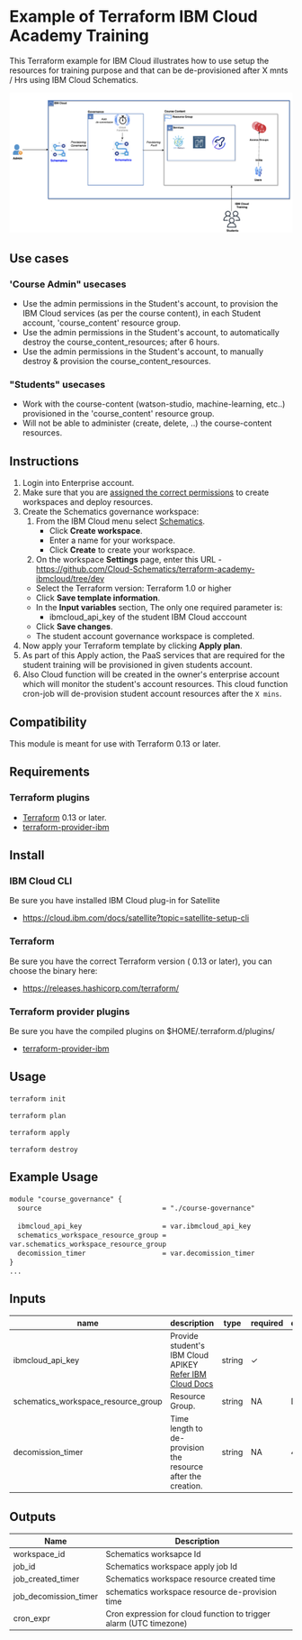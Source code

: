 # Example of Terraform IBM Cloud Academy Training

This Terraform example for IBM Cloud illustrates how to use setup the resources for training purpose and that can be de-provisioned after X mnts / Hrs using IBM Cloud Schematics.

![plot](./images/schematics_governance.png?raw=true])

## Use cases

### 'Course Admin" usecases
* Use the admin permissions in the Student's account, to provision the IBM Cloud services (as per the course content), in each Student account, 'course_content' resource group.
* Use the admin permissions in the Student's account, to automatically destroy the course_content_resources; after 6 hours.
* Use the admin permissions in the Student's account, to manually destroy & provision the course_content_resources.

### "Students" usecases
* Work with the course-content (watson-studio, machine-learning, etc..) provisioned in the 'course_content' resource group.
* Will not be able to administer (create, delete, ..) the course-content resources.

## Instructions

1. Login into Enterprise account. 
2. Make sure that you are [assigned the correct permissions](https://cloud.ibm.com/docs/schematics?topic=schematics-access) to create workspaces and deploy resources.
3. Create the Schematics governance workspace:
    1. From the IBM Cloud menu select [Schematics](https://cloud.ibm.com/schematics/overview).
       - Click **Create workspace**.   
       - Enter a name for your workspace.   
       - Click **Create** to create your workspace.
    2. On the workspace **Settings** page, enter this URL - https://github.com/Cloud-Schematics/terraform-academy-ibmcloud/tree/dev
     - Select the Terraform version: Terraform 1.0 or higher
     - Click **Save template information**.
     - In the **Input variables** section,  The only one required parameter is:
         - ibmcloud_api_key of the student IBM Cloud acccount
      - Click **Save changes**.
      - The student account governance workspace is completed.
4.  Now apply your Terraform template by clicking **Apply plan**.
5.  As part of this Apply action, the PaaS services that are required for the student training will be provisioned in given students account.
6.  Also Cloud function will be created in the owner's enterprise account which will monitor the student's account resources. This cloud function cron-job will de-provision student account resources after the `X mins`.

## Compatibility

This module is meant for use with Terraform 0.13 or later.

## Requirements

### Terraform plugins

- [Terraform](https://www.terraform.io/downloads.html) 0.13 or later.
- [terraform-provider-ibm](https://github.com/IBM-Cloud/terraform-provider-ibm)

## Install

### IBM Cloud CLI

Be sure you have installed IBM Cloud plug-in for Satellite
- https://cloud.ibm.com/docs/satellite?topic=satellite-setup-cli

### Terraform

Be sure you have the correct Terraform version ( 0.13 or later), you can choose the binary here:
- https://releases.hashicorp.com/terraform/

### Terraform provider plugins

Be sure you have the compiled plugins on $HOME/.terraform.d/plugins/

- [terraform-provider-ibm](https://github.com/IBM-Cloud/terraform-provider-ibm)

## Usage

```
terraform init
```
```
terraform plan
```
```
terraform apply
```
```
terraform destroy
```

## Example Usage

``` hcl
module "course_governance" {
  source                              = "./course-governance"
  
  ibmcloud_api_key                    = var.ibmcloud_api_key
  schematics_workspace_resource_group = var.schematics_workspace_resource_group
  decomission_timer                   = var.decomission_timer
}
...
```

## Inputs

| name | description | type | required | default | sensitive |
| ------------------------- | ---------------------------------------------------------------------------------------------------------------------------------- | -------------- | ---------- | ------------------------------------ | ---- |
|  ibmcloud_api_key | Provide student's IBM Cloud APIKEY [Refer IBM Cloud Docs](https://cloud.ibm.com/docs/account?topic=account-userapikey&interface=ui)  |  string |  ✓   |       | ---- |
|  schematics_workspace_resource_group | Resource Group. | string  |  NA |     Default         | ---- |
|  decomission_timer | Time length to de-provision the resource after the creation. | string  |  NA |   4m   | ---- |


## Outputs

|  **Name**                  | **Description**                                    |
|  --------------------------| ---------------------------------------------------|
|  workspace_id              | Schematics worksapce Id                            |
|  job_id                    | Schematics workspace apply job Id                  |
|  job_created_timer         | Schematics workspace resource created time         |
|  job_decomission_timer     | schematics workspace resource de-provision time    |
|  cron_expr                 | Cron expression for cloud function to trigger alarm (UTC timezone) |
